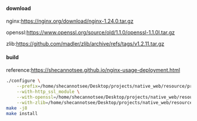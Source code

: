 #### download

nginx:https://nginx.org/download/nginx-1.24.0.tar.gz

openssl:https://www.openssl.org/source/old/1.1.0/openssl-1.1.0l.tar.gz

zlib:https://github.com/madler/zlib/archive/refs/tags/v1.2.11.tar.gz



#### build

reference:https://shecannotsee.github.io/nginx-usage-deployment.html

```bash
./configure \
	--prefix=/home/shecannotsee/Desktop/projects/native_web/resource/proxy_server/nginx \
	--with-http_ssl_module \
	--with-openssl=/home/shecannotsee/Desktop/projects/native_web/resource/proxy_server/openssl-1.1.0l \
	--with-zlib=/home/shecannotsee/Desktop/projects/native_web/resource/proxy_server/zlib-1.2.11
make -j8
make install
```

